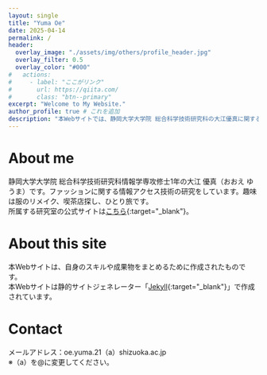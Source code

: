 ```yaml
---
layout: single
title: "Yuma Oe"
date: 2025-04-14
permalink: /
header:
  overlay_image: "./assets/img/others/profile_header.jpg"
  overlay_filter: 0.5
  overlay_color: "#000"
#   actions:
#     - label: "ここがリンク"
#       url: https://qiita.com/
#       class: "btn--primary"
excerpt: "Welcome to My Website."
author_profile: true # これを追加
description: "本Webサイトでは、静岡大学大学院 総合科学技術研究科の大江優真に関する情報をまとめています。"
---
```


# About me
静岡大学大学院 総合科学技術研究科情報学専攻修士1年の大江 優真（おおえ ゆうま）です。ファッションに関する情報アクセス技術の研究をしています。趣味は服のリメイク、喫茶店探し、ひとり旅です。  
所属する研究室の公式サイトは[こちら](https://shoji-lab.github.io/){:target="_blank"}。

# About this site
本Webサイトは、自身のスキルや成果物をまとめるために作成されたものです。  
本Webサイトは静的サイトジェネレーター「[Jekyll](https://jekyllrb-ja.github.io/){:target="_blank"}」で作成されています。

# Contact
メールアドレス：oe.yuma.21（a）shizuoka.ac.jp  
※（a）を@に変更してください。  
